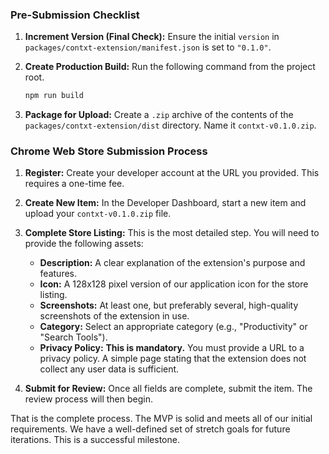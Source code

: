 ### **Pre-Submission Checklist**

1.  **Increment Version (Final Check):** Ensure the initial `version` in `packages/contxt-extension/manifest.json` is set to `"0.1.0"`.

2.  **Create Production Build:** Run the following command from the project root.
    ```bash
    npm run build
    ```

3.  **Package for Upload:** Create a `.zip` archive of the contents of the `packages/contxt-extension/dist` directory. Name it `contxt-v0.1.0.zip`.

### **Chrome Web Store Submission Process**

1.  **Register:** Create your developer account at the URL you provided. This requires a one-time fee.

2.  **Create New Item:** In the Developer Dashboard, start a new item and upload your `contxt-v0.1.0.zip` file.

3.  **Complete Store Listing:** This is the most detailed step. You will need to provide the following assets:
    *   **Description:** A clear explanation of the extension's purpose and features.
    *   **Icon:** A 128x128 pixel version of our application icon for the store listing.
    *   **Screenshots:** At least one, but preferably several, high-quality screenshots of the extension in use.
    *   **Category:** Select an appropriate category (e.g., "Productivity" or "Search Tools").
    *   **Privacy Policy:** **This is mandatory.** You must provide a URL to a privacy policy. A simple page stating that the extension does not collect any user data is sufficient.

4.  **Submit for Review:** Once all fields are complete, submit the item. The review process will then begin.

That is the complete process. The MVP is solid and meets all of our initial requirements. We have a well-defined set of stretch goals for future iterations. This is a successful milestone.